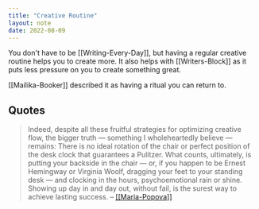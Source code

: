 ```yaml
---
title: "Creative Routine"
layout: note
date: 2022-08-09
---
```


You don't have to be [[Writing-Every-Day]], but having a regular creative routine helps you to create more. It also helps with [[Writers-Block]] as it puts less pressure on you to create something great.

[[Mailika-Booker]] described it as having a ritual you can return to.

## Quotes

> Indeed, despite all these fruitful strategies for optimizing creative flow, the bigger truth — something I wholeheartedly believe — remains: There is no ideal rotation of the chair or perfect position of the desk clock that guarantees a Pulitzer. What counts, ultimately, is putting your backside in the chair — or, if you happen to be Ernest Hemingway or Virginia Woolf, dragging your feet to your standing desk — and clocking in the hours, psychoemotional rain or shine. Showing up day in and day out, without fail, is the surest way to achieve lasting success.
> – <a href="https://getpocket.com/explore/item/the-psychology-of-writing-and-the-cognitive-science-of-the-perfect-daily-routine" >[[Maria-Popova]]</a>
